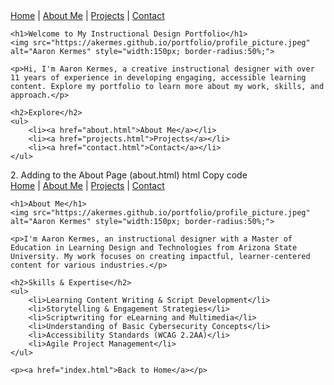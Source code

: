 <!DOCTYPE html>
<html lang="en">
<head>
    <meta charset="UTF-8">
    <meta name="viewport" content="width=device-width, initial-scale=1.0">
    <title>Aaron Kermes - Instructional Design Portfolio</title>
</head>
<body>
    <nav>
        <a href="index.html">Home</a> | 
        <a href="about.html">About Me</a> | 
        <a href="projects.html">Projects</a> | 
        <a href="contact.html">Contact</a>
    </nav>

    <h1>Welcome to My Instructional Design Portfolio</h1>
    <img src="https://akermes.github.io/portfolio/profile_picture.jpeg" alt="Aaron Kermes" style="width:150px; border-radius:50%;">

    <p>Hi, I'm Aaron Kermes, a creative instructional designer with over 11 years of experience in developing engaging, accessible learning content. Explore my portfolio to learn more about my work, skills, and approach.</p>

    <h2>Explore</h2>
    <ul>
        <li><a href="about.html">About Me</a></li>
        <li><a href="projects.html">Projects</a></li>
        <li><a href="contact.html">Contact</a></li>
    </ul>
</body>
</html>
2. Adding to the About Page (about.html)
html
Copy code
<!DOCTYPE html>
<html lang="en">
<head>
    <meta charset="UTF-8">
    <meta name="viewport" content="width=device-width, initial-scale=1.0">
    <title>About Me - Aaron Kermes</title>
</head>
<body>
    <nav>
        <a href="index.html">Home</a> | 
        <a href="about.html">About Me</a> | 
        <a href="projects.html">Projects</a> | 
        <a href="contact.html">Contact</a>
    </nav>

    <h1>About Me</h1>
    <img src="https://akermes.github.io/portfolio/profile_picture.jpeg" alt="Aaron Kermes" style="width:150px; border-radius:50%;">
    
    <p>I'm Aaron Kermes, an instructional designer with a Master of Education in Learning Design and Technologies from Arizona State University. My work focuses on creating impactful, learner-centered content for various industries.</p>

    <h2>Skills & Expertise</h2>
    <ul>
        <li>Learning Content Writing & Script Development</li>
        <li>Storytelling & Engagement Strategies</li>
        <li>Scriptwriting for eLearning and Multimedia</li>
        <li>Understanding of Basic Cybersecurity Concepts</li>
        <li>Accessibility Standards (WCAG 2.2AA)</li>
        <li>Agile Project Management</li>
    </ul>

    <p><a href="index.html">Back to Home</a></p>
</body>
</html>
